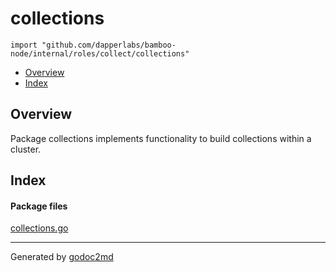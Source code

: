 

# collections
`import "github.com/dapperlabs/bamboo-node/internal/roles/collect/collections"`

* [Overview](#pkg-overview)
* [Index](#pkg-index)

## <a name="pkg-overview">Overview</a>
Package collections implements functionality to build collections within a cluster.




## <a name="pkg-index">Index</a>


#### <a name="pkg-files">Package files</a>
[collections.go](https://github.com/dapperlabs/bamboo-node/tree/master/internal/roles/collect/collections/collections.go)










- - -
Generated by [godoc2md](http://godoc.org/github.com/lanre-ade/godoc2md)
